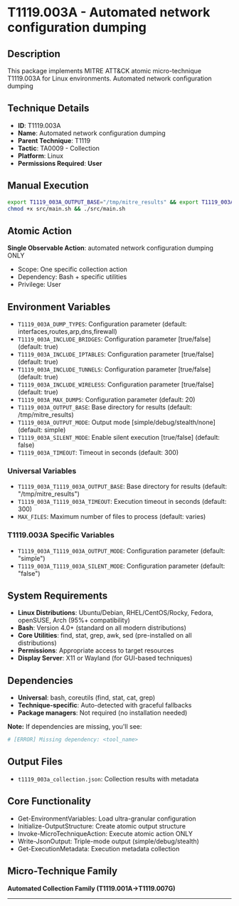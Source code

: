 # T1119.003A - Automated network configuration dumping

## Description
This package implements MITRE ATT&CK atomic micro-technique T1119.003A for Linux environments. Automated network configuration dumping

## Technique Details
- **ID**: T1119.003A
- **Name**: Automated network configuration dumping
- **Parent Technique**: T1119
- **Tactic**: TA0009 - Collection
- **Platform**: Linux
- **Permissions Required**: **User**

## Manual Execution
```bash
export T1119_003A_OUTPUT_BASE="/tmp/mitre_results" && export T1119_003A_SILENT_MODE=false
chmod +x src/main.sh && ./src/main.sh
```

## Atomic Action
**Single Observable Action**: automated network configuration dumping ONLY
- Scope: One specific collection action
- Dependency: Bash + specific utilities
- Privilege: User

## Environment Variables
- `T1119_003A_DUMP_TYPES`: Configuration parameter (default: interfaces,routes,arp,dns,firewall)
- `T1119_003A_INCLUDE_BRIDGES`: Configuration parameter [true/false] (default: true)
- `T1119_003A_INCLUDE_IPTABLES`: Configuration parameter [true/false] (default: true)
- `T1119_003A_INCLUDE_TUNNELS`: Configuration parameter [true/false] (default: true)
- `T1119_003A_INCLUDE_WIRELESS`: Configuration parameter [true/false] (default: true)
- `T1119_003A_MAX_DUMPS`: Configuration parameter (default: 20)
- `T1119_003A_OUTPUT_BASE`: Base directory for results (default: /tmp/mitre_results)
- `T1119_003A_OUTPUT_MODE`: Output mode [simple/debug/stealth/none] (default: simple)
- `T1119_003A_SILENT_MODE`: Enable silent execution [true/false] (default: false)
- `T1119_003A_TIMEOUT`: Timeout in seconds (default: 300)

### Universal Variables
- `T1119_003A_T1119_003A_OUTPUT_BASE`: Base directory for results (default: "/tmp/mitre_results")
- `T1119_003A_T1119_003A_TIMEOUT`: Execution timeout in seconds (default: 300)
- `MAX_FILES`: Maximum number of files to process (default: varies)

### T1119.003A Specific Variables
- `T1119_003A_T1119_003A_OUTPUT_MODE`: Configuration parameter (default: "simple")
- `T1119_003A_T1119_003A_SILENT_MODE`: Configuration parameter (default: "false")

## System Requirements
- **Linux Distributions**: Ubuntu/Debian, RHEL/CentOS/Rocky, Fedora, openSUSE, Arch (95%+ compatibility)
- **Bash**: Version 4.0+ (standard on all modern distributions)
- **Core Utilities**: find, stat, grep, awk, sed (pre-installed on all distributions)
- **Permissions**: Appropriate access to target resources
- **Display Server**: X11 or Wayland (for GUI-based techniques)
## Dependencies
- **Universal**: bash, coreutils (find, stat, cat, grep)
- **Technique-specific**: Auto-detected with graceful fallbacks
- **Package managers**: Not required (no installation needed)

**Note:** If dependencies are missing, you'll see:
```bash
# [ERROR] Missing dependency: <tool_name>
```

## Output Files
- `t1119_003a_collection.json`: Collection results with metadata

## Core Functionality
- Get-EnvironmentVariables: Load ultra-granular configuration
- Initialize-OutputStructure: Create atomic output structure
- Invoke-MicroTechniqueAction: Execute atomic action ONLY
- Write-JsonOutput: Triple-mode output (simple/debug/stealth)
- Get-ExecutionMetadata: Execution metadata collection

## Micro-Technique Family
**Automated Collection Family (T1119.001A→T1119.007G)**

---
